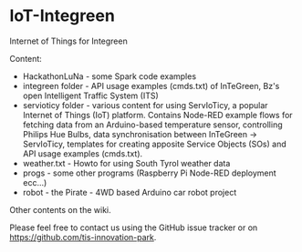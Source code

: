 IoT-Integreen
=============

Internet of Things for Integreen

Content:

- HackathonLuNa - some Spark code examples
- integreen folder - API usage examples (cmds.txt) of InTeGreen, Bz's open
  Intelligent Traffic System (ITS)
- servioticy folder - various content for using ServIoTicy, a popular Internet
  of Things (IoT) platform. Contains Node-RED example flows for fetching data
  from an Arduino-based temperature sensor, controlling Philips Hue Bulbs, data
  synchronisation between InTeGreen -> ServIoTicy, templates for creating apposite
  Service Objects (SOs) and API usage examples (cmds.txt).
- weather.txt - Howto for using South Tyrol weather data
- progs - some other programs (Raspberry Pi Node-RED deployment ecc...)
- robot - the Pirate - 4WD based Arduino car robot project

Other contents on the wiki.

Please feel free to contact us using the GitHub issue tracker or on
https://github.com/tis-innovation-park.

